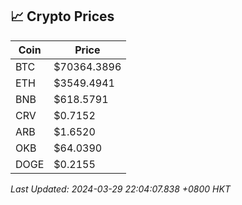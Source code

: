 ## 📈 Crypto Prices

| Coin | Price |
| ---- | ----- |
| BTC | $70364.3896 |
| ETH | $3549.4941 |
| BNB | $618.5791 |
| CRV | $0.7152 |
| ARB | $1.6520 |
| OKB | $64.0390 |
| DOGE | $0.2155 |

_Last Updated: 2024-03-29 22:04:07.838 +0800 HKT_